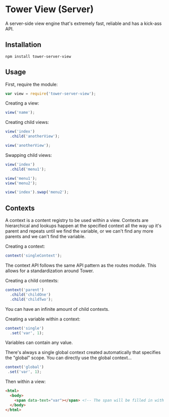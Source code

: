 # Tower View (Server)

A server-side view engine that's extremely fast, reliable and has a kick-ass API.

## Installation

`npm install tower-server-view`


## Usage

First, require the module:

```javascript
var view = require('tower-server-view');
```

Creating a view:

```javascript
view('name');
```

Creating child views:

```javascript
view('index')
  .child('anotherView');

view('anotherView');
```

Swapping child views:

```javascript
view('index')
  .child('menu1');

view('menu1');
view('menu2');

view('index').swap('menu2');
```

## Contexts

A context is a content registry to be used within a view. Contexts are hierarchical and lookups happen at the specified context all the way up it's parent and repeats until we find the variable, or we can't find any more parents and we can't find the variable.

Creating a context:

```javascript
context('singleContext');
```

The context API follows the same API pattern as the routes module. This allows for a standardization around Tower.

Creating a child contexts:

```javascript
context('parent')
  .child('childOne')
  .child('childTwo');
```

You can have an infinite amount of child contexts.

Creating a variable within a context:

```javascript
context('single')
  .set('var', 1);
```

Variables can contain any value.

There's always a single global context created automatically that specifies the "global" scope. You can directly use the global context...

```javascript
context('global')
 .set('var', 1);
```

Then within a view:

```html
<html>
  <body>
    <span data-text="var"></span> <!-- The span will be filled in with `1` -->
  </body>
</html>
```